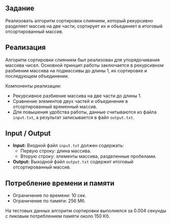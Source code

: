 ## Задание

Реализовать алгоритм сортировки слиянием, который рекурсивно разделяет массив на две части, сортирует их и объединяет в итоговый отсортированный массив.

## Реализация

Алгоритм сортировки слиянием был реализован для упорядочивания массива чисел. Основной принцип работы заключается в рекурсивном разбиении массива на подмассивы до длины 1, их сортировке и последующем объединении.

Компоненты реализации:

- Рекурсивное разбиение массива на две части до длины 1.
- Сравнение элементов двух частей и объединение в отсортированный временный массив.
- Для повышения удобства работы, данные считываются из файла `input.txt`, а результат записывается в файл `output.txt`.

## Input / Output

- **Input:** Входной файл `input.txt` должен содержать:
  - Первую строку: длина массива.
  - Вторую строку: элементы массива, разделенные пробелами.
- **Output:** Выходной файл `output.txt` содержит итоговый отсортированный массив.

## Потребление времени и памяти

- Ограничение по времени: 10 сек.
- Ограничение по памяти: 256 Мб.

На тестовых данных алгоритм сортировки выполнялся за 0.004 секунды с пиковым потреблением памяти около 150 Кб.